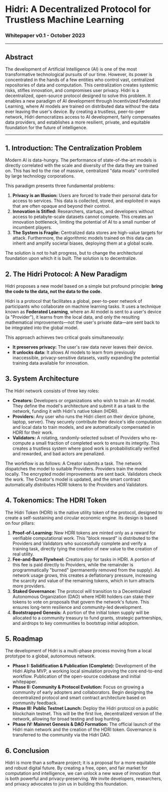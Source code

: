 # Hidri: A Decentralized Protocol for Trustless Machine Learning
### Whitepaper v0.1 - October 2023

---

## Abstract

The development of Artificial Intelligence (AI) is one of the most transformative technological pursuits of our time. However, its power is concentrated in the hands of a few entities who control vast, centralized repositories of data and computation. This centralization creates systemic risks, stifles innovation, and compromises user privacy. Hidri is a decentralized, open-source protocol designed to solve this problem. It enables a new paradigm of AI development through Incentivized Federated Learning, where AI models are trained on distributed data without the data ever leaving the user's device. By creating a trustless, peer-to-peer network, Hidri democratizes access to AI development, fairly compensates data providers, and establishes a more resilient, private, and equitable foundation for the future of intelligence.

---

## 1. Introduction: The Centralization Problem

Modern AI is data-hungry. The performance of state-of-the-art models is directly correlated with the scale and diversity of the data they are trained on. This has led to the rise of massive, centralized "data moats" controlled by large technology corporations.

This paradigm presents three fundamental problems:

1.  **Privacy is an Illusion:** Users are forced to trade their personal data for access to services. This data is collected, stored, and exploited in ways that are often opaque and beyond their control.
2.  **Innovation is Stifled:** Researchers, startups, and developers without access to petabyte-scale datasets cannot compete. This creates an innovation bottleneck, limiting the potential of AI to a small number of incumbent players.
3.  **The System is Fragile:** Centralized data stores are high-value targets for attack. Furthermore, the algorithmic models trained on this data can inherit and amplify societal biases, deploying them at a global scale.

The solution is not to halt progress, but to change the architectural foundation upon which it is built. The solution is to decentralize.

## 2. The Hidri Protocol: A New Paradigm

Hidri proposes a new model based on a simple but profound principle: **bring the code to the data, not the data to the code.**

Hidri is a protocol that facilitates a global, peer-to-peer network of participants who collaborate on machine learning tasks. It uses a technique known as **Federated Learning**, where an AI model is sent to a user's device (a "Provider"), it learns from the local data, and only the resulting mathematical improvements—not the user's private data—are sent back to be integrated into the global model.

This approach achieves two critical goals simultaneously:
-   **It preserves privacy:** The user's raw data never leaves their device.
-   **It unlocks data:** It allows AI models to learn from previously inaccessible, privacy-sensitive datasets, vastly expanding the potential training data available for innovation.

## 3. System Architecture

The Hidri network consists of three key roles:

-   **Creators:** Developers or organizations who wish to train an AI model. They define the model's architecture and submit it as a task to the network, funding it with Hidri's native token (HDRI).
-   **Providers:** Any user who runs the Hidri client on their device (phone, laptop, server). They securely contribute their device's idle computation and local data to train models, and are automatically compensated in HDRI for their work.
-   **Validators:** A rotating, randomly-selected subset of Providers who re-compute a small fraction of completed work to ensure its integrity. This creates a trustless system where good work is probabilistically verified and rewarded, and bad actors are penalized.

The workflow is as follows: A Creator submits a task. The network dispatches the model to suitable Providers. Providers train the model locally. The encrypted model improvements are sent back. Validators check the work. The Creator's model is updated, and the smart contract automatically distributes HDRI tokens to the Providers and Validators.

## 4. Tokenomics: The HDRI Token

The Hidri Token (HDRI) is the native utility token of the protocol, designed to create a self-sustaining and circular economic engine. Its design is based on four pillars:

1.  **Proof-of-Learning:** New HDRI tokens are minted only as a reward for verifiable computational work. This "block reward" is distributed to the Providers and Validators who successfully complete and verify a training task, directly tying the creation of new value to the creation of real utility.
2.  **Fee-and-Burn Flywheel:** Creators pay for tasks in HDRI. A portion of this fee is paid directly to Providers, while the remainder is programmatically "burned" (permanently removed from the supply). As network usage grows, this creates a deflationary pressure, increasing the scarcity and value of the remaining tokens, which in turn attracts more providers.
3.  **Staked Governance:** The protocol will transition to a Decentralized Autonomous Organization (DAO) where HDRI holders can stake their tokens to vote on proposals that govern the network's future. This ensures long-term resilience and community-led development.
4.  **Bootstrapped Genesis:** A portion of the initial token supply will be allocated to a community treasury to fund grants, strategic partnerships, and airdrops to key communities to bootstrap initial adoption.

## 5. Roadmap

The development of Hidri is a multi-phase process moving from a local prototype to a global, autonomous network.

-   **Phase I: Solidification & Publication (Complete):** Development of the Hidri Alpha MVP, a working local simulation proving the core end-to-end workflow. Publication of the open-source codebase and initial whitepaper.
-   **Phase II: Community & Protocol Evolution:** Focus on growing a community of early adopters and collaborators. Begin designing the decentralized protocol and smart contract architecture based on community feedback.
-   **Phase III: Public Testnet Launch:** Deploy the Hidri protocol on a public blockchain testnet. This will be the first live, decentralized version of the network, allowing for broad testing and bug hunting.
-   **Phase IV: Mainnet Genesis & DAO Formation:** The official launch of the Hidri main network and the creation of the HDRI token. Governance is transferred to the community via the Hidri DAO.

## 6. Conclusion

Hidri is more than a software project; it is a proposal for a more equitable and robust digital future. By creating a free, open, and fair market for computation and intelligence, we can unlock a new wave of innovation that is both powerful and privacy-preserving. We invite developers, researchers, and privacy advocates to join us in building this foundation.